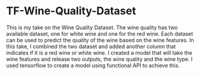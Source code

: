 # TF-Wine-Quality-Dataset
This is my take on the Wine Quality Dataset.
The wine quality has two available dataset, one for white wine and one for the red wine.
Each dataset can be used to predict the quality of the wine based on the wine features.
In this take, I combined the two dataset and added another column that indicates if it is a red wine or white wine.
I created a model that will take the wine features and release two outputs, the wine quality and the wine type.
I used tensorflow to create a model using functional API to achieve this.
